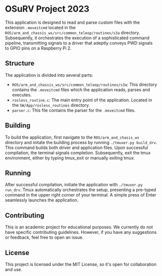 # OSuRV Project 2023
This application is designed to read and parse custom files with the extension `.moveitcmd` located in the `ROS/arm_and_chassis_ws/src/common_teleop/routines/s3a` directory. Subsequently, it orchestrates the execution of a sophisticated command pipeline, transmitting signals to a driver that adeptly conveys PWD signals to GPIO pins on a Raspberry Pi 2.

## Structure
The application is divided into several parts:
- `ROS/arm_and_chassis_ws/src/common_teleop/routines/s3a`: This directory contains the `.moveitcmd` files which the application reads, parses and executes.
- `rosless_routine.c`: The main entry point of the application. Located in the `SW/App/rosless_routines` directory.
- `parser.c`: This file contains the parser for the `.moveitcmd` files.

## Building
To build the application, first navigate to the `ROS/arm_and_chasis_ws` directory and initate the building process by running `./tmuxer.py build_drv`. This command builds both driver and application files. Upon successful compilation, the terminal signals completion. Subsequently,  exit the tmux environment, either by typing tmux_exit or manually exiting tmux.

## Running
After successful compilation, initiate the application with `./tmuxer.py run_drv`. Tmux automatically orchestrates the setup, presenting a pre-typed command in the upper right corner of your terminal. A simple press of Enter seamlessly launches the application.

## Contributing
This is an academic project for educational purposes. We currently do not have specific contributing guidelines. However, if you have any suggestions or feedback, feel free to open an issue.

## License
This project is licensed under the MIT License, so it's open for collaboration and use.